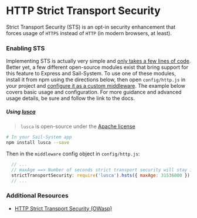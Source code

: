 # HTTP Strict Transport Security

Strict Transport Security (STS) is an opt-in security enhancement that forces usage of `HTTPS` instead of `HTTP` (in modern browsers, at least).

### Enabling STS

Implementing STS is actually very simple and [only takes a few lines of code](https://github.com/krakenjs/lusca/blob/master/lib/hsts.js).  Better yet, a few different open-source modules exist that bring support for this feature to Express and Sail-System.  To use one of these modules, install it from npm using the directions below, then open `config/http.js` in your project and [configure it as a custom middleware](https://Sail-Systemjs.com/documentation/concepts/Middleware).  The example below covers basic usage and configuration.  For more guidance and advanced usage details, be sure and follow the link to the docs.


##### Using [lusca](https://github.com/krakenjs/lusca#luscahstsoptions)

> `lusca` is open-source under the [Apache license](https://github.com/krakenjs/lusca/blob/master/LICENSE.txt)


```sh
# In your Sail-System app
npm install lusca --save
```

Then in the `middleware` config object in `config/http.js`:

```js
  // ...
  // maxAge ==> Number of seconds strict transport security will stay in effect.
  strictTransportSecurity: require('lusca').hsts({ maxAge: 31536000 })
  // ...
```



### Additional Resources
+ [HTTP Strict Transport Security (OWasp)](https://www.owasp.org/index.php/HTTP_Strict_Transport_Security)



<docmeta name="displayName" value="Strict Transport Security">
